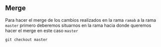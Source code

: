 ## Merge

Para hacer el merge de los cambios realizados en la rama `ramab` a la rama `master` primero deberemos situarnos en la rama hacia donde queremos hacer el merge en este caso `master`

`git checkout master`